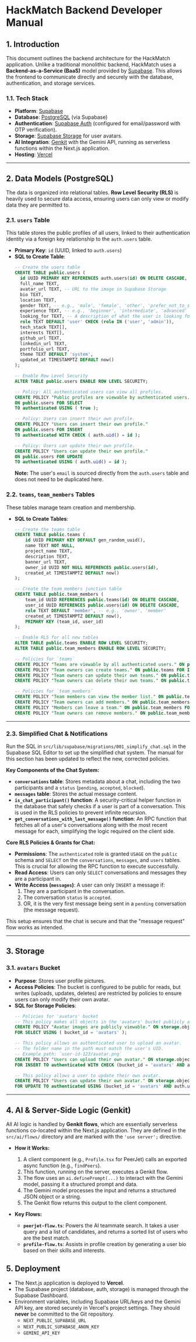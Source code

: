 # HackMatch Backend Developer Manual

## 1. Introduction

This document outlines the backend architecture for the HackMatch application. Unlike a traditional monolithic backend, HackMatch uses a **Backend-as-a-Service (BaaS)** model provided by [Supabase](https://supabase.io/). This allows the frontend to communicate directly and securely with the database, authentication, and storage services.

### 1.1. Tech Stack

- **Platform**: [Supabase](https://supabase.io/)
- **Database**: [PostgreSQL](https://www.postgresql.org/) (via Supabase)
- **Authentication**: [Supabase Auth](https://supabase.io/docs/guides/auth) (configured for email/password with OTP verification).
- **Storage**: [Supabase Storage](https://supabase.io/docs/guides/storage) for user avatars.
- **AI Integration**: [Genkit](https://firebase.google.com/docs/genkit) with the Gemini API, running as serverless functions within the Next.js application.
- **Hosting**: [Vercel](https://vercel.com/)

---

## 2. Data Models (PostgreSQL)

The data is organized into relational tables. **Row Level Security (RLS)** is heavily used to secure data access, ensuring users can only view or modify data they are permitted to.

### 2.1. `users` Table

This table stores the public profiles of all users, linked to their authentication identity via a foreign key relationship to the `auth.users` table.

- **Primary Key**: `id` (UUID, linked to `auth.users`)
- **SQL to Create Table**:
  ```sql
  -- Create the users table
  CREATE TABLE public.users (
    id UUID PRIMARY KEY REFERENCES auth.users(id) ON DELETE CASCADE,
    full_name TEXT,
    avatar_url TEXT, -- URL to the image in Supabase Storage
    bio TEXT,
    location TEXT,
    gender TEXT, -- e.g., 'male', 'female', 'other', 'prefer_not_to_say'
    experience TEXT, -- e.g., 'beginner', 'intermediate', 'advanced'
    looking_for TEXT, -- A description of what the user is looking for
    role TEXT DEFAULT 'user' CHECK (role IN ('user', 'admin')),
    tech_stack TEXT[],
    interests TEXT[],
    github_url TEXT,
    linkedin_url TEXT,
    portfolio_url TEXT,
    theme TEXT DEFAULT 'system',
    updated_at TIMESTAMPTZ DEFAULT now()
  );

  -- Enable Row Level Security
  ALTER TABLE public.users ENABLE ROW LEVEL SECURITY;

  -- Policy: All authenticated users can view all profiles.
  CREATE POLICY "Public profiles are viewable by authenticated users."
  ON public.users FOR SELECT
  TO authenticated USING ( true );

  -- Policy: Users can insert their own profile.
  CREATE POLICY "Users can insert their own profile."
  ON public.users FOR INSERT
  TO authenticated WITH CHECK ( auth.uid() = id );

  -- Policy: Users can update their own profile.
  CREATE POLICY "Users can update their own profile."
  ON public.users FOR UPDATE
  TO authenticated USING ( auth.uid() = id );
  ```
  **Note:** The user's `email` is sourced directly from the `auth.users` table and does not need to be duplicated here.

### 2.2. `teams`, `team_members` Tables

These tables manage team creation and membership.

- **SQL to Create Tables**:
  ```sql
  -- Create the teams table
  CREATE TABLE public.teams (
      id UUID PRIMARY KEY DEFAULT gen_random_uuid(),
      name TEXT NOT NULL,
      project_name TEXT,
      description TEXT,
      banner_url TEXT,
      owner_id UUID NOT NULL REFERENCES public.users(id),
      created_at TIMESTAMPTZ DEFAULT now()
  );
  
  -- Create the team_members junction table
  CREATE TABLE public.team_members (
      team_id UUID REFERENCES public.teams(id) ON DELETE CASCADE,
      user_id UUID REFERENCES public.users(id) ON DELETE CASCADE,
      role TEXT DEFAULT 'member', -- e.g., 'owner', 'member'
      created_at TIMESTAMPTZ DEFAULT now(),
      PRIMARY KEY (team_id, user_id)
  );

  -- Enable RLS for all new tables
  ALTER TABLE public.teams ENABLE ROW LEVEL SECURITY;
  ALTER TABLE public.team_members ENABLE ROW LEVEL SECURITY;

  -- Policies for `teams`
  CREATE POLICY "Teams are viewable by all authenticated users." ON public.teams FOR SELECT TO authenticated USING (true);
  CREATE POLICY "Team owners can create teams." ON public.teams FOR INSERT TO authenticated WITH CHECK (auth.uid() = owner_id);
  CREATE POLICY "Team owners can update their own teams." ON public.teams FOR UPDATE TO authenticated USING (auth.uid() = owner_id);
  CREATE POLICY "Team owners can delete their own teams." ON public.teams FOR DELETE TO authenticated USING (auth.uid() = owner_id);

  -- Policies for `team_members`
  CREATE POLICY "Team members can view the member list." ON public.team_members FOR SELECT TO authenticated USING (EXISTS (SELECT 1 FROM team_members WHERE team_id = team_members.team_id AND user_id = auth.uid()));
  CREATE POLICY "Team owners can add members." ON public.team_members FOR INSERT TO authenticated WITH CHECK (EXISTS (SELECT 1 FROM teams WHERE id = team_members.team_id AND owner_id = auth.uid()));
  CREATE POLICY "Members can leave a team." ON public.team_members FOR DELETE TO authenticated USING (auth.uid() = user_id);
  CREATE POLICY "Team owners can remove members." ON public.team_members FOR DELETE TO authenticated USING (EXISTS (SELECT 1 FROM teams WHERE id = team_members.team_id AND owner_id = auth.uid()));
  ```
---

### 2.3. Simplified Chat & Notifications

Run the SQL in `src/lib/supabase/migrations/001_simplify_chat.sql` in the Supabase SQL Editor to set up the simplified chat system. The manual for this section has been updated to reflect the new, corrected policies.

**Key Components of the Chat System:**

-   **`conversations` table**: Stores metadata about a chat, including the two participants and a `status` (`pending`, `accepted`, `blocked`).
-   **`messages` table**: Stores the actual message content.
-   **`is_chat_participant()` function**: A security-critical helper function in the database that safely checks if a user is part of a conversation. This is used in the RLS policies to prevent infinite recursion.
-   **`get_conversations_with_last_message()` function**: An RPC function that fetches all of a user's conversations along with the most recent message for each, simplifying the logic required on the client side.

**Core RLS Policies & Grants for Chat:**
-   **Permissions**: The `authenticated` role is granted `USAGE` on the `public` schema and `SELECT` on the `conversations`, `messages`, and `users` tables. This is crucial for allowing the RPC function to execute successfully.
-   **Read Access**: Users can only `SELECT` conversations and messages they are a participant in.
-   **Write Access (`messages`)**: A user can only `INSERT` a message if:
    1.  They are a participant in the conversation.
    2.  The conversation `status` is `accepted`.
    3.  OR, it is the very first message being sent in a `pending` conversation (the message request).

This setup ensures that the chat is secure and that the "message request" flow works as intended.

---

## 3. Storage

### 3.1. `avatars` Bucket

- **Purpose**: Stores user profile pictures.
- **Access Policies**: The bucket is configured to be public for reads, but writes (uploads, updates, deletes) are restricted by policies to ensure users can only modify their own avatar.
- **SQL for Storage Policies**:
  ```sql
  -- Policies for 'avatars' bucket
  -- This policy makes all objects in the 'avatars' bucket publicly accessible.
  CREATE POLICY "Avatar images are publicly viewable." ON storage.objects 
  FOR SELECT USING ( bucket_id = 'avatars' );

  -- This policy allows an authenticated user to upload an avatar.
  -- The folder name in the path must match the user's UID.
  -- Example path: `user-id-123/avatar.png`
  CREATE POLICY "Users can upload their own avatar." ON storage.objects 
  FOR INSERT TO authenticated WITH CHECK (bucket_id = 'avatars' AND auth.uid() = (storage.foldername(name))[1]::uuid);

  -- This policy allows a user to update their own avatar.
  CREATE POLICY "Users can update their own avatar." ON storage.objects 
  FOR UPDATE TO authenticated USING (bucket_id = 'avatars' AND auth.uid() = (storage.foldername(name))[1]::uuid);
  ```

---

## 4. AI & Server-Side Logic (Genkit)

All AI logic is handled by **Genkit flows**, which are essentially serverless functions co-located within the Next.js application. They are defined in the `src/ai/flows/` directory and are marked with the `'use server';` directive.

- **How it Works:**
  1. A client component (e.g., `Profile.tsx` for PeerJet) calls an exported async function (e.g., `findPeers`).
  2. This function, running on the server, executes a Genkit flow.
  3. The flow uses an `ai.definePrompt(...)` to interact with the Gemini model, passing it a structured prompt and data.
  4. The Gemini model processes the input and returns a structured JSON object or a string.
  5. The Genkit flow returns this output to the client component.

- **Key Flows:**
  - **`peerjet-flow.ts`**: Powers the AI teammate search. It takes a user query and a list of candidates, and returns a sorted list of users who are the best match.
  - **`profile-flow.ts`**: Assists in profile creation by generating a user bio based on their skills and interests.

## 5. Deployment

- The Next.js application is deployed to **Vercel**.
- The Supabase project (database, auth, storage) is managed through the Supabase Dashboard.
- Environment variables, including Supabase URL/keys and the Gemini API key, are stored securely in Vercel's project settings. They should **never** be committed to the Git repository.
  - `NEXT_PUBLIC_SUPABASE_URL`
  - `NEXT_PUBLIC_SUPABASE_ANON_KEY`
  - `GEMINI_API_KEY`
